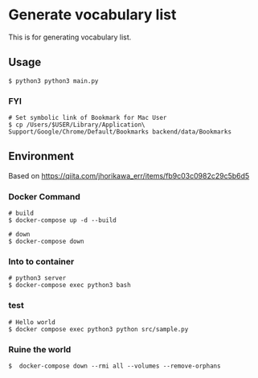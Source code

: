 # Generate vocabulary list
This is for generating vocabulary list.

## Usage

```
$ python3 python3 main.py 
```

### FYI

```
# Set symbolic link of Bookmark for Mac User
$ cp /Users/$USER/Library/Application\ Support/Google/Chrome/Default/Bookmarks backend/data/Bookmarks
```
## Environment
Based on https://qiita.com/jhorikawa_err/items/fb9c03c0982c29c5b6d5

### Docker Command
```
# build
$ docker-compose up -d --build

# down
$ docker-compose down
```

### Into to container
```
# python3 server
$ docker-compose exec python3 bash
```

### test
```
# Hello world
$ docker compose exec python3 python src/sample.py
```

### Ruine the world
```
$  docker-compose down --rmi all --volumes --remove-orphans 
```